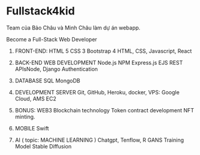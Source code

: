# Fullstack4kid
Team của Bảo Châu và Minh Châu làm dự án webapp.

Become a Full-Stack Web Developer
1. FRONT-END: 
HTML 5
CSS 3
Bootstrap 4
HTML, CSS, Javascript, React


2. BACK-END WEB DEVELOPMENT
Node.js
NPM
Express.js
EJS
REST
APIsNode, Django
Authentication

3. DATABASE
SQL
MongoDB


4. DEVELOPMENT SERVER
Git, GitHub, Heroku, docker, VPS: Google Cloud, AMS EC2

5. BONUS: WEB3
Blockchain technology
Token contract development
NFT minting.

6. MOBILE
Swift

7. AI ( topic: MACHINE  LEARNING )
Chatgpt, Tenflow, R
GANS
Training Model
Stable Diffusion


